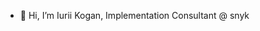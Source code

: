 - 👋 Hi, I’m Iurii Kogan, Implementation Consultant @ snyk

<!---
iuriikogan-snyk/iuriikogan-snyk is a ✨ special ✨ repository because its `README.md` (this file) appears on your GitHub profile.
You can click the Preview link to take a look at your changes.
--->
